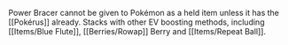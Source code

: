 Power Bracer cannot be given to Pokémon as a held item unless it has the [[Pokérus]] already.  Stacks with other EV boosting methods, including [[Items/Blue Flute]], [[Berries/Rowap]] Berry and [[Items/Repeat Ball]].